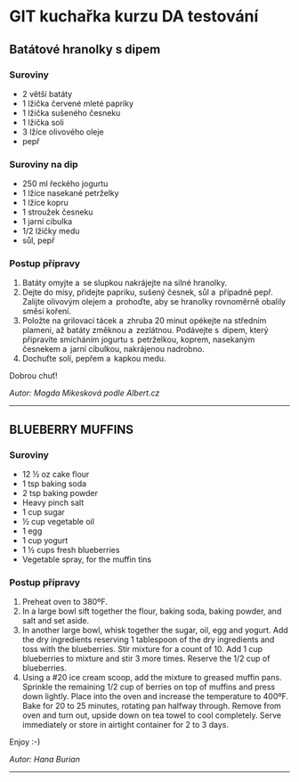 # GIT kuchařka kurzu DA testování

## Batátové hranolky s dipem

### Suroviny
* 2 větší batáty
* 1 lžička červené mleté papriky
* 1 lžička sušeného česneku
* 1 lžička soli
* 3 lžíce olivového oleje
* pepř

### Suroviny na dip
* 250 ml řeckého jogurtu
* 1 lžíce nasekané petrželky
* 1 lžíce kopru
* 1 stroužek česneku
* 1 jarní cibulka
* 1/2 lžičky medu
* sůl, pepř

### Postup přípravy
1. Batáty omyjte a  se slupkou nakrájejte na silné hranolky.
2. Dejte do mísy, přidejte papriku, sušený česnek, sůl a  případně pepř. Zalijte olivovým olejem a  prohoďte, aby se hranolky rovnoměrně obalily směsí koření. 
3. Položte na grilovací tácek a  zhruba 20 minut opékejte na středním plameni, až batáty změknou a  zezlátnou.
   Podávejte s  dipem, který připravíte smícháním jogurtu s  petrželkou, koprem, nasekaným česnekem a  jarní cibulkou, nakrájenou nadrobno.
4. Dochuťte solí, pepřem a  kapkou medu.

Dobrou chuť!

_Autor: Magda Mikesková podle Albert.cz_

---

## BLUEBERRY MUFFINS

### Suroviny
* 12 ½ oz cake flour
* 1 tsp baking soda
* 2 tsp baking powder
* Heavy pinch salt
* 1 cup sugar
* ½ cup vegetable oil
* 1 egg
* 1 cup yogurt
* 1 ½ cups fresh blueberries
* Vegetable spray, for the muffin tins


### Postup přípravy
1. Preheat oven to 380ºF.
2. In a large bowl sift together the flour, baking soda, baking powder, and salt and set aside.
3. In another large bowl, whisk together the sugar, oil, egg and yogurt. Add the dry ingredients reserving 1 tablespoon of the dry ingredients and toss with the blueberries. Stir mixture for a count of 10. Add 1 cup blueberries to mixture and stir 3 more times. Reserve the 1/2 cup of blueberries.
4. Using a #20 ice cream scoop, add the mixture to greased muffin pans. Sprinkle the remaining 1/2 cup of berries on top of muffins and press down lightly. Place into the oven and increase the temperature to 400ºF. Bake for 20 to 25 minutes, rotating pan halfway through. Remove from oven and turn out, upside down on tea towel to cool completely. Serve immediately or store in airtight container for 2 to 3 days.

Enjoy :-)

_Autor: Hana Burian_

---
